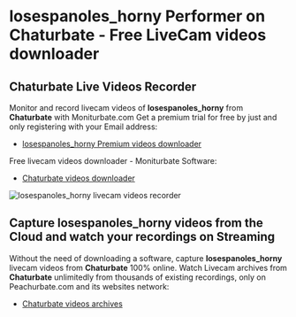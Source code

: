 # losespanoles_horny Performer on Chaturbate - Free LiveCam videos downloader

## Chaturbate Live Videos Recorder

Monitor and record livecam videos of **losespanoles_horny** from **Chaturbate** with Moniturbate.com
Get a premium trial for free by just and only registering with your Email address:
* [losespanoles_horny Premium videos downloader](https://moniturbate.com/request-demo-licence-key.html)

Free livecam videos downloader - Moniturbate Software:
* [Chaturbate videos downloader](https://moniturbate.com/moniturbate-download-software.html)

![losespanoles_horny livecam videos recorder](https://peachurnet.com/templates/moniturbate-software.png)


## Capture losespanoles_horny videos from the Cloud and watch your recordings on Streaming

Without the need of downloading a software, capture **losespanoles_horny** livecam videos from **Chaturbate** 100% online.
Watch Livecam archives from **Chaturbate** unlimitedly from thousands of existing recordings, only on Peachurbate.com and its websites network:
* [Chaturbate videos archives](https://peachurnet.com/)
